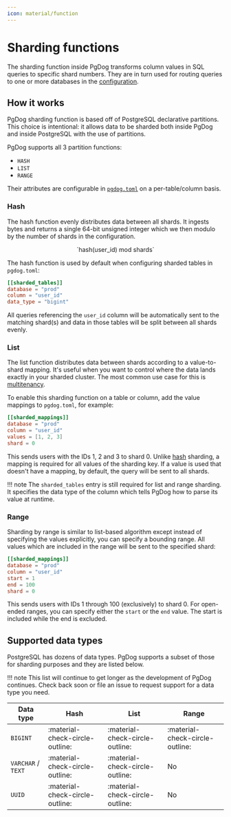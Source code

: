 ```yaml
---
icon: material/function
---
```

# Sharding functions

The sharding function inside PgDog transforms column values in SQL queries to specific shard numbers. They are in turn used for routing queries to one or more databases in the [configuration](../../configuration/index.md).

## How it works

PgDog sharding function is based off of PostgreSQL declarative partitions. This choice is intentional: it allows data to be sharded both inside PgDog and inside PostgreSQL with the use of partitions.

PgDog supports all 3 partition functions:

- `HASH`
- `LIST`
- `RANGE`

Their attributes are configurable in [`pgdog.toml`](../../configuration/pgdog.toml/sharded_tables.md) on a per-table/column basis.

### Hash

The hash function evenly distributes data between all shards. It ingests bytes and returns a single 64-bit unsigned integer which we then modulo by the number of shards in the configuration.

<center>
`hash(user_id) mod shards`
</center>


The hash function is used by default when configuring sharded tables in `pgdog.toml`:

```toml
[[sharded_tables]]
database = "prod"
column = "user_id"
data_type = "bigint"
```

All queries referencing the `user_id` column will be automatically sent to the matching shard(s) and data in those tables will be split between all shards evenly.

<!-- For hash-based sharding, to achieve the same inside the database, you can use the `satisfies_hash_partition` function: -->

<!-- ```postgresql -->
<!-- SELECT satisfies_hash_partition( -->
  <!-- 'data'::regclass, -- Partitioned table. -->
  <!-- 3, -- Number of shards. -->
  <!-- 0, -- A shard number. -->
  <!-- 1 -- Sharding key. -->
<!-- ); -->
<!-- ``` -->

<!-- This function will return true if the sharding key should be placed in the specified shard, given the total number of shards in the cluster. -->

<!-- While the interface of this function isn't particularly intuitive, it's used inside PostgreSQL partitions to ensure data integrity. It's also used by PgDog to prevent incorrectly sharded rows from being -->
<!-- sent to shards. See [logical replication](internals/logical-replication/index.md) for more details on the implementation. -->

### List

The list function distributes data between shards according to a value-to-shard mapping. It's useful when you want to control where the data lands exactly in your sharded cluster. The most common use case for this is [multitenancy](../multi-tenancy.md).

To enable this sharding function on a table or column, add the value mappings to `pgdog.toml`, for example:

```toml
[[sharded_mappings]]
database = "prod"
column = "user_id"
values = [1, 2, 3]
shard = 0
```

This sends users with the IDs 1, 2 and 3 to shard 0. Unlike [hash](#hash) sharding, a mapping is required for all values of the sharding key. If a value is used that doesn't have a mapping, by default, the query will be sent to all shards.

!!! note
    The `sharded_tables` entry is still required for list and range sharding. It specifies the data type of the column which tells PgDog how to parse its value at runtime.

### Range

Sharding by range is similar to list-based algorithm except instead of specifying the values explicitly, you can specify a bounding range. All values which are included in the range will be sent to the specified shard:

```toml
[[sharded_mappings]]
database = "prod"
column = "user_id"
start = 1
end = 100
shard = 0
```

This sends users with IDs 1 through 100 (exclusively) to shard 0. For open-ended ranges, you can specify either the `start` or the `end` value. The start is included while the end is excluded.

## Supported data types

PostgreSQL has dozens of data types. PgDog supports a subset of those for sharding purposes and they are listed below.

!!! note
    This list will continue to get longer as the development of PgDog continues. Check back soon or file an issue to request support for a data type you need.

| Data type | Hash | List | Range |
|-|-|-|-|
| `BIGINT` | :material-check-circle-outline: | :material-check-circle-outline: | :material-check-circle-outline: |
| `VARCHAR` / `TEXT` | :material-check-circle-outline: | :material-check-circle-outline: | No |
| `UUID` | :material-check-circle-outline: | :material-check-circle-outline: | No |
